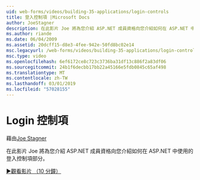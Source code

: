 ```yaml
---
uid: web-forms/videos/building-35-applications/login-controls
title: 登入控制項 |Microsoft Docs
author: JoeStagner
description: 在此影片 Joe 將為您介紹 ASP.NET 成員資格向您介紹如何在 ASP.NET 中使用的登入控制項部分。
ms.author: riande
ms.date: 06/04/2009
ms.assetid: 20dcff15-d8e3-4fee-942e-50fd8bc02e14
msc.legacyurl: /web-forms/videos/building-35-applications/login-controls
msc.type: video
ms.openlocfilehash: 6ef6172ce8c723c3736ba31df13c886f2a83df06
ms.sourcegitcommit: 24b1f6decbb17bb22a45166e5fdb0845c65af498
ms.translationtype: MT
ms.contentlocale: zh-TW
ms.lasthandoff: 03/01/2019
ms.locfileid: "57028155"
---
```

<a name="login-controls"></a>Login 控制項
====================
藉由[Joe Stagner](https://github.com/JoeStagner)

在此影片 Joe 將為您介紹 ASP.NET 成員資格向您介紹如何在 ASP.NET 中使用的登入控制項部分。

[&#9654;觀看影片 （10 分鐘）](https://channel9.msdn.com/Blogs/ASP-NET-Site-Videos/login-controls)
